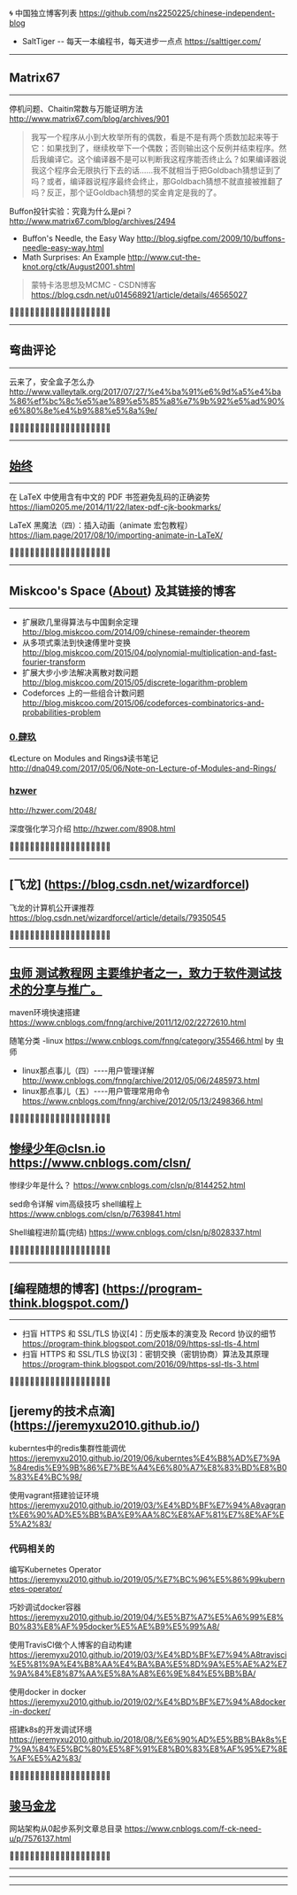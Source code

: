 
🌀 中国独立博客列表 https://github.com/ns2250225/chinese-independent-blog
- SaltTiger -- 每天一本编程书，每天进步一点点 https://salttiger.com/

--------------------------------------------------
## Matrix67
--------------------------------------------------

停机问题、Chaitin常数与万能证明方法 http://www.matrix67.com/blog/archives/901
> 我写一个程序从小到大枚举所有的偶数，看是不是有两个质数加起来等于它：如果找到了，继续枚举下一个偶数；否则输出这个反例并结束程序。然后我编译它。这个编译器不是可以判断我这程序能否终止么？如果编译器说我这个程序会无限执行下去的话……我不就相当于把Goldbach猜想证到了吗？或者，编译器说程序最终会终止，那Goldbach猜想不就直接被推翻了吗？反正，那个证Goldbach猜想的奖金肯定是我的了。

Buffon投针实验：究竟为什么是pi？ http://www.matrix67.com/blog/archives/2494
- Buffon's Needle, the Easy Way http://blog.sigfpe.com/2009/10/buffons-needle-easy-way.html
- Math Surprises: An Example http://www.cut-the-knot.org/ctk/August2001.shtml
> 蒙特卡洛思想及MCMC - CSDN博客 https://blog.csdn.net/u014568921/article/details/46565027


:couple::couple::couple::couple::couple::couple::couple::couple::couple::couple::couple::couple::couple::couple::couple::couple::couple::couple::couple::couple:


--------------------------------------------------
## 弯曲评论
--------------------------------------------------

云来了，安全盒子怎么办
http://www.valleytalk.org/2017/07/27/%e4%ba%91%e6%9d%a5%e4%ba%86%ef%bc%8c%e5%ae%89%e5%85%a8%e7%9b%92%e5%ad%90%e6%80%8e%e4%b9%88%e5%8a%9e/


:couple::couple::couple::couple::couple::couple::couple::couple::couple::couple::couple::couple::couple::couple::couple::couple::couple::couple::couple::couple:


--------------------------------------------------
## [始终](https://liam0205.me/)
--------------------------------------------------

在 LaTeX 中使用含有中文的 PDF 书签避免乱码的正确姿势 https://liam0205.me/2014/11/22/latex-pdf-cjk-bookmarks/

LaTeX 黑魔法（四）：插入动画（animate 宏包教程） https://liam.page/2017/08/10/importing-animate-in-LaTeX/

:couple::couple::couple::couple::couple::couple::couple::couple::couple::couple::couple::couple::couple::couple::couple::couple::couple::couple::couple::couple:


--------------------------------------------------
## Miskcoo's Space  ([About](http://blog.miskcoo.com/about)) 及其链接的博客
--------------------------------------------------

- 扩展欧几里得算法与中国剩余定理 http://blog.miskcoo.com/2014/09/chinese-remainder-theorem
- 从多项式乘法到快速傅里叶变换 http://blog.miskcoo.com/2015/04/polynomial-multiplication-and-fast-fourier-transform
- 扩展大步小步法解决离散对数问题 http://blog.miskcoo.com/2015/05/discrete-logarithm-problem
- Codeforces 上的一些组合计数问题 http://blog.miskcoo.com/2015/06/codeforces-combinatorics-and-probabilities-problem

### [0.肆玖](http://dna049.com/)

《Lecture on Modules and Rings》读书笔记 http://dna049.com/2017/05/06/Note-on-Lecture-of-Modules-and-Rings/

### [hzwer](http://hzwer.com/) 

http://hzwer.com/2048/

深度强化学习介绍 http://hzwer.com/8908.html


:couple::couple::couple::couple::couple::couple::couple::couple::couple::couple::couple::couple::couple::couple::couple::couple::couple::couple::couple::couple:

--------------------------------------------------
[飞龙] (https://blog.csdn.net/wizardforcel)
--------------------------------------------------

飞龙的计算机公开课推荐 https://blog.csdn.net/wizardforcel/article/details/79350545

:couple::couple::couple::couple::couple::couple::couple::couple::couple::couple::couple::couple::couple::couple::couple::couple::couple::couple::couple::couple:

--------------------------------------------------
[虫师 测试教程网 主要维护者之一，致力于软件测试技术的分享与推广。](https://www.cnblogs.com/fnng/)
--------------------------------------------------

maven环境快速搭建 https://www.cnblogs.com/fnng/archive/2011/12/02/2272610.html

随笔分类 -linux https://www.cnblogs.com/fnng/category/355466.html by 虫师
- linux那点事儿（四）----用户管理详解 http://www.cnblogs.com/fnng/archive/2012/05/06/2485973.html
- linux那点事儿（五）----用户管理常用命令 https://www.cnblogs.com/fnng/archive/2012/05/13/2498366.html

:couple::couple::couple::couple::couple::couple::couple::couple::couple::couple::couple::couple::couple::couple::couple::couple::couple::couple::couple::couple:

## 惨绿少年@clsn.io https://www.cnblogs.com/clsn/

惨绿少年是什么？ https://www.cnblogs.com/clsn/p/8144252.html

sed命令详解 vim高级技巧 shell编程上 https://www.cnblogs.com/clsn/p/7639841.html

Shell编程进阶篇(完结) https://www.cnblogs.com/clsn/p/8028337.html

:couple::couple::couple::couple::couple::couple::couple::couple::couple::couple::couple::couple::couple::couple::couple::couple::couple::couple::couple::couple:

--------------------------------------------------
## [编程随想的博客] (https://program-think.blogspot.com/)
--------------------------------------------------

- 扫盲 HTTPS 和 SSL/TLS 协议[4]：历史版本的演变及 Record 协议的细节 https://program-think.blogspot.com/2018/09/https-ssl-tls-4.html
- 扫盲 HTTPS 和 SSL/TLS 协议[3]：密钥交换（密钥协商）算法及其原理 https://program-think.blogspot.com/2016/09/https-ssl-tls-3.html


:couple::couple::couple::couple::couple::couple::couple::couple::couple::couple::couple::couple::couple::couple::couple::couple::couple::couple::couple::couple:

## [jeremy的技术点滴] (https://jeremyxu2010.github.io/)

kuberntes中的redis集群性能调优 https://jeremyxu2010.github.io/2019/06/kuberntes%E4%B8%AD%E7%9A%84redis%E9%9B%86%E7%BE%A4%E6%80%A7%E8%83%BD%E8%B0%83%E4%BC%98/

使用vagrant搭建验证环境 https://jeremyxu2010.github.io/2019/03/%E4%BD%BF%E7%94%A8vagrant%E6%90%AD%E5%BB%BA%E9%AA%8C%E8%AF%81%E7%8E%AF%E5%A2%83/

### 代码相关的

编写Kubernetes Operator https://jeremyxu2010.github.io/2019/05/%E7%BC%96%E5%86%99kubernetes-operator/

巧妙调试docker容器 https://jeremyxu2010.github.io/2019/04/%E5%B7%A7%E5%A6%99%E8%B0%83%E8%AF%95docker%E5%AE%B9%E5%99%A8/

使用TravisCI做个人博客的自动构建 https://jeremyxu2010.github.io/2019/03/%E4%BD%BF%E7%94%A8travisci%E5%81%9A%E4%B8%AA%E4%BA%BA%E5%8D%9A%E5%AE%A2%E7%9A%84%E8%87%AA%E5%8A%A8%E6%9E%84%E5%BB%BA/

使用docker in docker https://jeremyxu2010.github.io/2019/02/%E4%BD%BF%E7%94%A8docker-in-docker/

搭建k8s的开发调试环境 https://jeremyxu2010.github.io/2018/08/%E6%90%AD%E5%BB%BAk8s%E7%9A%84%E5%BC%80%E5%8F%91%E8%B0%83%E8%AF%95%E7%8E%AF%E5%A2%83/


:couple::couple::couple::couple::couple::couple::couple::couple::couple::couple::couple::couple::couple::couple::couple::couple::couple::couple::couple::couple:

## [骏马金龙](https://www.cnblogs.com/f-ck-need-u/)

网站架构从0起步系列文章总目录 https://www.cnblogs.com/f-ck-need-u/p/7576137.html

:couple::couple::couple::couple::couple::couple::couple::couple::couple::couple::couple::couple::couple::couple::couple::couple::couple::couple::couple::couple:


--------------------------------------------------
--------------------------------------------------
--------------------------------------------------

